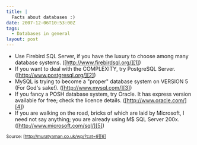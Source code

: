 ```yaml
---
title: |
  Facts about databases :)
date: 2007-12-06T10:53:00Z
tags:
  - Databases in general
layout: post
---
```

* Use Firebird SQL Server, if you have the luxury to choose among many database systems. ([http://www.firebirdsql.org/][1])
* If you want to deal with the COMPLEXITY, try PostgreSQL Server. ([http://www.postgresql.org/][2])
* MySQL is trying to become a "proper" database system on VERSION 5 (For God's sake!). ([http://www.mysql.com/][3])
* If you fancy a POSH database system, try Oracle. It has express version available for free; check the licence details. ([http://www.oracle.com/][4])
* If you are walking on the road, bricks of which are laid by Microsoft, I need not say anything; you are already using M$ SQL Server 200x. ([http://www.microsoft.com/sql/][5])

<small>Source: [http://muratyaman.co.uk/wp/?cat=9][6]</small>

[1]: http://www.firebirdsql.org/
[2]: http://www.postgresql.org/
[3]: http://www.mysql.com/
[4]: http://www.oracle.com/
[5]: http://www.microsoft.com/sql/
[6]: http://muratyaman.co.uk/wp/?cat=9